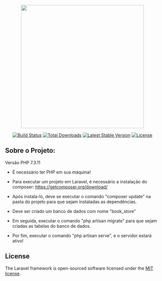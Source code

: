 <p align="center"><img src="https://res.cloudinary.com/dtfbvvkyp/image/upload/v1566331377/laravel-logolockup-cmyk-red.svg" width="400"></p>

<p align="center">
<a href="https://travis-ci.org/laravel/framework"><img src="https://travis-ci.org/laravel/framework.svg" alt="Build Status"></a>
<a href="https://packagist.org/packages/laravel/framework"><img src="https://poser.pugx.org/laravel/framework/d/total.svg" alt="Total Downloads"></a>
<a href="https://packagist.org/packages/laravel/framework"><img src="https://poser.pugx.org/laravel/framework/v/stable.svg" alt="Latest Stable Version"></a>
<a href="https://packagist.org/packages/laravel/framework"><img src="https://poser.pugx.org/laravel/framework/license.svg" alt="License"></a>
</p>

## Sobre o Projeto:
Versão PHP 7.3.11

 - É necessário ter PHP em sua máquina!

 - Para executar um projeto em Laravel, é necessário a instalação do composer: https://getcomposer.org/download/

 - Após instala-lo, deve se executar o comando "composer update" na pasta do projeto para que sejam instaladas as dependências.

 - Deve ser criado um banco de dados com nome "book_store"

 - Em seguida, executar o comando "php artisan migrate" para que sejam criadas as tabelas do banco de dados.

 - Por fim, executar o comando "php artisan serve", e o servidor estará ativo!

## License

The Laravel framework is open-sourced software licensed under the [MIT license](https://opensource.org/licenses/MIT).
